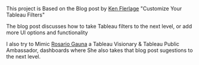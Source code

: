 This  project is Based on the Blog post by [Ken Flerlage](https://www.flerlagetwins.com/2023/08/custom-filters.html) "Customize Your Tableau Filters"

The blog post discusses how to take Tableau filters to the next level, or add more UI options and functionality

I also try to Mimic [Rosario Gauna](https://rosariogaunag.wordpress.com/2023/12/12/part-1-hierarchical-selection-menus-ux-ui/) a Tableau Visionary & Tableau Public Ambassador, dashboards where She also takes that blog post sugestions to the next level.
